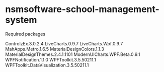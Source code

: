 # nsmsoftware-school-management-system

Required packages

ControlzEx.3.0.2.4
LiveCharts.0.9.7
LiveCharts.Wpf.0.9.7
MahApps.Metro.1.6.5
MaterialDesignColors.1.1.3
MaterialDesignThemes.2.4.1.1101
ModernUICharts.WPF.Beta.0.9.1
WPFNotification.1.1.0
WPFToolkit.3.5.50211.1
WPFToolkit.DataVisualization.3.5.50211.1
